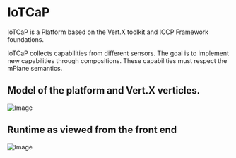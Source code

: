 # IoTCaP 

IoTCaP is a Platform based on the Vert.X toolkit and ICCP Framework foundations. 

IoTCaP collects capabilities from different sensors. The goal is to implement new capabilities through compositions. These capabilities must respect the mPlane semantics.

## Model of the platform and Vert.X verticles.

![Image](https://i.imgur.com/ZrDITPB.png)

## Runtime as viewed from the front end 

![Image](https://i.imgur.com/MK5lmk8.png)
